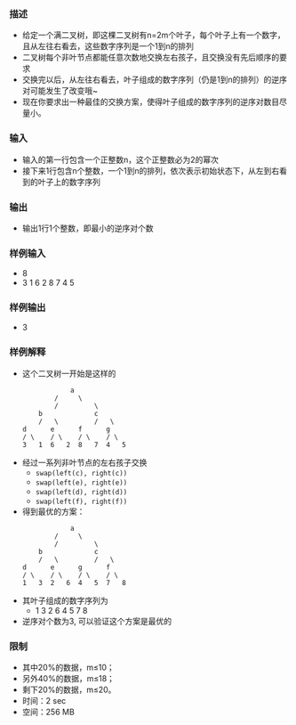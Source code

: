 ### 描述

- 给定一个满二叉树，即这棵二叉树有n=2m个叶子，每个叶子上有一个数字，且从左往右看去，这些数字序列是一个1到n的排列
- 二叉树每个非叶节点都能任意次数地交换左右孩子，且交换没有先后顺序的要求
- 交换完以后，从左往右看去，叶子组成的数字序列（仍是1到n的排列）的逆序对可能发生了改变哦~
- 现在你要求出一种最佳的交换方案，使得叶子组成的数字序列的逆序对数目尽量小。

### 输入

- 输入的第一行包含一个正整数n，这个正整数必为2的幂次
- 接下来1行包含n个整数，一个1到n的排列，依次表示初始状态下，从左到右看到的叶子上的数字序列

### 输出

- 输出1行1个整数，即最小的逆序对个数

### 样例输入

- 8
- 3 1 6 2 8 7 4 5

### 样例输出

- 3

### 样例解释

- 这个二叉树一开始是这样的
    ```
                a
            /     \
            /         \
        b             c
        /   \         /   \
    d      e      f      g
    / \    / \    / \    / \
    3   1  6   2  8   7  4   5
    ```
- 经过一系列非叶节点的左右孩子交换
    * `swap(left(c), right(c))`
    * `swap(left(e), right(e))`
    * `swap(left(d), right(d))`
    * `swap(left(f), right(f))`
- 得到最优的方案：
    ```
                a
            /     \
            /         \
        b             c
        /   \         /   \
    d      e      g      f
    / \    / \    / \    / \
    1   3  2   6  4   5  7   8
    ```
- 其叶子组成的数字序列为
    * 1 3 2 6 4 5 7 8
- 逆序对个数为3, 可以验证这个方案是最优的

### 限制

- 其中20%的数据，m≤10；
- 另外40%的数据，m≤18；
- 剩下20%的数据，m≤20。
- 时间：2 sec
- 空间：256 MB
